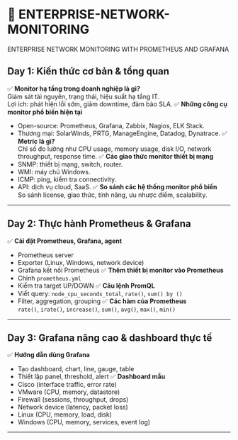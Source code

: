 # 📅 ENTERPRISE-NETWORK-MONITORING
ENTERPRISE NETWORK MONITORING WITH PROMETHEUS AND GRAFANA <br>

## Day 1: Kiến thức cơ bản & tổng quan
✅ **Monitor hạ tầng trong doanh nghiệp là gì?**  
Giám sát tài nguyên, trạng thái, hiệu suất hạ tầng IT.  
Lợi ích: phát hiện lỗi sớm, giảm downtime, đảm bảo SLA.
✅ **Những công cụ monitor phổ biến hiện tại**  
- Open-source: Prometheus, Grafana, Zabbix, Nagios, ELK Stack.  
- Thương mại: SolarWinds, PRTG, ManageEngine, Datadog, Dynatrace.
✅ **Metric là gì?**  
Chỉ số đo lường như CPU usage, memory usage, disk I/O, network throughput, response time.
✅ **Các giao thức monitor thiết bị mạng**  
- SNMP: thiết bị mạng, switch, router.  
- WMI: máy chủ Windows.  
- ICMP: ping, kiểm tra connectivity.  
- API: dịch vụ cloud, SaaS.
✅ **So sánh các hệ thống monitor phổ biến**  
So sánh license, giao thức, tính năng, ưu nhược điểm, scalability.
---
## Day 2: Thực hành Prometheus & Grafana
✅ **Cài đặt Prometheus, Grafana, agent**  
- Prometheus server  
- Exporter (Linux, Windows, network device)  
- Grafana kết nối Prometheus
✅ **Thêm thiết bị monitor vào Prometheus**  
- Chỉnh `prometheus.yml`  
- Kiểm tra target UP/DOWN
✅ **Câu lệnh PromQL**  
- Viết query: `node_cpu_seconds_total`, `rate()`, `sum() by ()`  
- Filter, aggregation, grouping
✅ **Các hàm của Prometheus**  
`rate()`, `irate()`, `increase()`, `sum()`, `avg()`, `max()`, `min()`
---
## Day 3: Grafana nâng cao & dashboard thực tế
✅ **Hướng dẫn dùng Grafana**  
- Tạo dashboard, chart, line, gauge, table  
- Thiết lập panel, threshold, alert
✅ **Dashboard mẫu**  
- Cisco (interface traffic, error rate)  
- VMware (CPU, memory, datastore)  
- Firewall (sessions, throughput, drops)  
- Network device (latency, packet loss)  
- Linux (CPU, memory, load, disk)  
- Windows (CPU, memory, services, event log)
---

